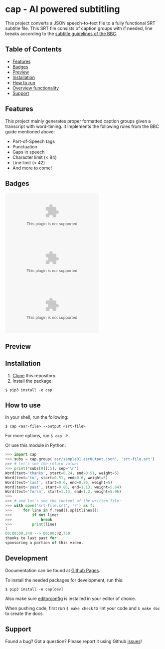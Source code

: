 # cap - AI powered subtitling

This project converts a JSON speech-to-text file to a fully functional SRT
subtitle file. This SRT file consists of caption groups with if needed, line
breaks according to the [subtitle guidelines of the
BBC](https://bbc.github.io/subtitle-guidelines/#Break-at-natural-points).


## Table of Contents

- [Features](#features)
- [Badges](#badges)
- [Preview](#preview)
- [Installation](#installation)
- [How to run](#how_to_run)
- [Overview functionality](#overview_functionality)
- [Support](#support)


## Features

This project mainly generates proper formatted caption groups given a
transcript with word-timing. It implements the following rules from the BBC
guide mentioned above:

- Part-of-Speech tags
- Punctuation
- Gaps in speech
- Character limit (< 84)
- Line limit (< 42)
- And more to come!


## Badges

![Issues](https://img.shields.io/github/issues-raw/yochem/effect.ai?style=for-the-badge)
![Last Commit](https://img.shields.io/github/last-commit/yochem/effect.ai?style=for-the-badge)
![Licence](https://img.shields.io/github/license/yochem/effect.ai?style=for-the-badge)


## Preview

## Installation
1. [Clone](https://bit.ly/2BcAdRs) this repository.
2. Install the package:

```shell
$ pip3 install -e cap
```


## How to use

In your shell, run the following:

```shell
$ cap <asr-file> --output <srt-file>
```

For more options, run `$ cap -h`.

Or use this module in Python:

```python
>>> import cap
>>> subs = cap.group('asr/sample01.asrOutput.json', 'srt-file.srt')
>>> # let's see the return value:
>>> print(*subs[0][:5], sep='\n')
Word(text='thanks', start=0.24, end=0.51, weight=5)
Word(text='to', start=0.51, end=0.6, weight=5)
Word(text='last', start=0.6, end=0.86, weight=5)
Word(text='past', start=0.86, end=1.13, weight=5.64)
Word(text='for\n', start=1.13, end=1.2, weight=5.96)
>>>
>>> # and let's see the content of the written file:
>>> with open('srt-file.srt', 'r') as f:
>>>     for line in f.read().splitlines():
>>>         if not line:
>>>             break
>>>         print(line)
1
00:00:00,240 --> 00:00:02,750
thanks to last past for
sponsoring a portion of this video.
```


## Development

Documentation can be found at [Github Pages](yochem.github.io/caps/).

To install the needed packages for development, run this:

```shell
$ pip3 install -e cap[dev]
```

Also make sure [editorconfig](editorconfig.org/) is installed in your editor
of choice.

When pushing code, first run `$ make check` to lint your code and `$ make doc`
to create the docs.


## Support

Found a bug? Got a question? Please report it using Github
[issues](https://github.com/yochem/effect.ai/issues)!
